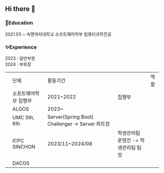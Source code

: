 ## Hi there 👋

<!--
**hwnooy/hwnooy** is a ✨ _special_ ✨ repository because its `README.md` (this file) appears on your GitHub profile.

Here are some ideas to get you started:

- 🔭 I’m currently working on ...
- 🌱 I’m currently learning ...
- 👯 I’m looking to collaborate on ...
- 🤔 I’m looking for help with ...
- 💬 Ask me about ...
- 📫 How to reach me: ...
- 😄 Pronouns: ...
- ⚡ Fun fact: ...
-->
**<h3>🌱Education</h3>**
2021.03 ~ 숙명여자대학교 소프트웨어학부 컴퓨터과학전공 <br>

**<h3>✨Experience</h3>**
<table>
<th>
  <td>단체</td>
  <td colspan=2>활동기간</td>
  <td>역할</td>
</th>
  <tr>
    <td></td>
    <td>소프트웨어학부 집행부</td>
    <td>2021~2022</td>
    <td>집행부</td>
  </tr>

  <tr>
    <td></td>
    <td>ALGOS</td>
    <td>2023~</td>
    <td2>2023 : 일반부원 <br> 2024 : 부회장</td>
    
  </tr>

  <tr>
    <td></td>
    <td>UMC 5th, 6th</td>
    <td>Server(Spring Boot) Challenger -> Server 파트장</td>
  </tr>

  <tr>
    <td></td>
    <td>ICPC SINCHON</td>
    <td>2023/11~2024/08</td>
    <td>학생관리팀 운영진 -> 학생관리팀 팀장</td>
  </tr>

  <tr>
    <td></td>
    <td>DACOS</td>
  </tr>
</table>
